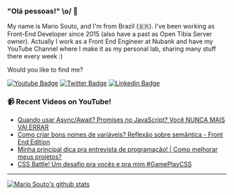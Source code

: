 ### "Olá pessoas!" \o/ 👋

My name is Mario Souto, and I'm from Brazil (🇧🇷). I've been working as Front-End Developer since 2015 (also have a past as Open Tibia Server owner). Actually I work as a Front End Engineer at Nubank and have my YouTube Channel where I make it as my personal lab, sharing many stuff there every week :)

Would you like to find me?

[![Youtube Badge](https://img.shields.io/badge/-Youtube-FF0000?style=flat-square&labelColor=FF0000&logo=youtube&logoColor=white&link=https://youtube.com/c/DevSoutinho)](https://youtube.com/c/DevSoutinho)
[![Twitter Badge](https://img.shields.io/badge/-Twitter-1ca0f1?style=flat-square&labelColor=1ca0f1&logo=twitter&logoColor=white&link=https://twitter.com/omariosouto)](https://twitter.com/omariosouto)
[![Linkedin Badge](https://img.shields.io/badge/-LinkedIn-blue?style=flat-square&logo=Linkedin&logoColor=white&link=https://www.linkedin.com/in/omariosouto)](https://www.linkedin.com/in/omariosouto)

### 📹 Recent Videos on YouTube!

<!-- YOUTUBE:START -->
- [Quando usar Async/Await? Promises no JavaScript? Você NUNCA MAIS VAI ERRAR](https://www.youtube.com/watch?v=q28lfkBd9F4)
- [Como criar bons nomes de variáveis? Reflexão sobre semântica - Front End Edition](https://www.youtube.com/watch?v=ji7l3s05QnE)
- [Minha principal dica pra entrevista de programação! | Como melhorar meus projetos?](https://www.youtube.com/watch?v=NPXgBB9bbMg)
- [CSS Battle! Um desafio pra vocês e pra mim #GamePlayCSS](https://www.youtube.com/watch?v=j_GWR3kaiKc)
<!-- YOUTUBE:END -->

____


[![Mario Souto's github stats](https://github-readme-stats.vercel.app/api?username=omariosouto&theme=dark&show_icons=true&count_private=true)](https://github.com/omariosouto)
